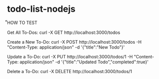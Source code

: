 # todo-list-nodejs

็็HOW TO TEST

Get All To-Dos:
curl -X GET http://localhost:3000/todos

Create a New To-Do:
curl -X POST http://localhost:3000/todos -H "Content-Type: application/json" -d '{"title":"New Todo"}'

Update a To-Do:
curl -X PUT http://localhost:3000/todos/1 -H "Content-Type: application/json" -d '{"title":"Updated Todo","completed":true}'

Delete a To-Do:
curl -X DELETE http://localhost:3000/todos/1
